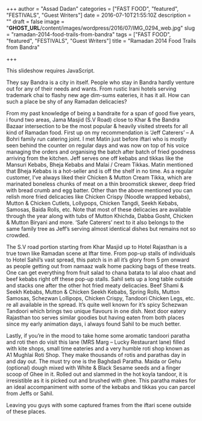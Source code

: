 +++
author = "Assad Dadan"
categories = ["FAST FOOD", "featured", "FESTIVALS", "Guest Writers"]
date = 2016-07-10T21:55:10Z
description = ""
draft = false
image = "__GHOST_URL__/content/images/wordpress/2016/07/IMG_0294_web.jpg"
slug = "ramadan-2014-food-trails-from-bandra"
tags = ["FAST FOOD", "featured", "FESTIVALS", "Guest Writers"]
title = "Ramadan 2014 Food Trails from Bandra"

+++


<div id="block-9303b8d4fd51a639113a" class="sqs-block html-block sqs-block-html" data-block-type="2">
<div class="sqs-block-content">
<p><p class="jetpack-slideshow-noscript robots-nocontent">This slideshow requires JavaScript.</p><div id="gallery-9367-161-slideshow" class="slideshow-window jetpack-slideshow slideshow-black" data-trans="fade" data-autostart="1" data-gallery="[{&quot;src&quot;:&quot;https:\/\/bandra.info\/wp-content\/uploads\/2016\/07\/IMG_0279_edit.jpg&quot;,&quot;id&quot;:&quot;9368&quot;,&quot;title&quot;:&quot;IMG_0279_edit&quot;,&quot;alt&quot;:&quot;&quot;,&quot;caption&quot;:&quot;&quot;,&quot;itemprop&quot;:&quot;image&quot;},{&quot;src&quot;:&quot;https:\/\/bandra.info\/wp-content\/uploads\/2016\/07\/IMG_0285_edit.jpg&quot;,&quot;id&quot;:&quot;9369&quot;,&quot;title&quot;:&quot;IMG_0285_edit&quot;,&quot;alt&quot;:&quot;&quot;,&quot;caption&quot;:&quot;&quot;,&quot;itemprop&quot;:&quot;image&quot;},{&quot;src&quot;:&quot;https:\/\/bandra.info\/wp-content\/uploads\/2016\/07\/IMG_0294_web.jpg&quot;,&quot;id&quot;:&quot;9370&quot;,&quot;title&quot;:&quot;IMG_0294_web&quot;,&quot;alt&quot;:&quot;&quot;,&quot;caption&quot;:&quot;&quot;,&quot;itemprop&quot;:&quot;image&quot;},{&quot;src&quot;:&quot;https:\/\/bandra.info\/wp-content\/uploads\/2016\/07\/IMG_0309_edit.jpg&quot;,&quot;id&quot;:&quot;9371&quot;,&quot;title&quot;:&quot;IMG_0309_edit&quot;,&quot;alt&quot;:&quot;&quot;,&quot;caption&quot;:&quot;&quot;,&quot;itemprop&quot;:&quot;image&quot;}]" itemscope itemtype="https://schema.org/ImageGallery"></div></p>
<p>They say Bandra is a city in itself. People who stay in Bandra hardly venture out for any of their needs and wants. From rustic Irani hotels serving trademark chai to flashy new age dim-sums eateries, it has it all. How can such a place be shy of any Ramadan delicacies?</p>
<p>From my past knowledge of being a bandraite for a span of good five years, i found two areas, Jama Masjid (S.V Road) close to Khar &amp; the Bandra Bazaar intersection to be the most popular &amp; heavily visited streets for all kind of Ramadan food. First up on my recommendation is &#8216;Jeff Caterers&#8217; &#8211; A Bohri family run catering joint. I met Matin just before iftari who is mostly seen behind the counter on regular days and was now on top of his voice managing the orders and organising the batch after batch of fried goodness arriving from the kitchen. Jeff serves one off kebabs and tikkas like the Mansuri Kebabs, Bheja Kebabs and Malai / Cream Tikkas. Matin mentioned that Bheja Kebabs is a hot-seller and is off the shelf in no time. As a regular customer, I&#8217;ve always liked their Chicken &amp; Mutton Cream Tikka, which are marinated boneless chunks of meat on a thin broomstick skewer, deep fried with bread crumb and egg batter. Other than the above mentioned you can relish more fried delicacies like Chicken Crispy (Noodle wrapped kebabs), Mutton &amp; Chicken Cutlets, Lollypops, Chicken Tangdi, Seekh Kebabs, Samosas, Baida Rolls, etc. Note that most of these delicacies are available through the year along with tubs of Mutton Khichda, Dabba Gosht, Chicken &amp; Mutton Biryani and more. &#8216;Safe Caterers&#8217; next to it also belongs to the same family tree as Jeff&#8217;s serving almost identical dishes but remains not so crowded.</p>
<p>The S.V road portion starting from Khar Masjid up to Hotel Rajasthan is a true town like Ramadan scene at Iftar time. From pop-up stalls of individuals to Hotel Sahil&#8217;s vast spread, this patch is in all it&#8217;s glory from 5 pm onward as people getting out from namaaz walk home packing bags of these treats. One can get everything from fruit salad to chana batata to lal aloo chaat and beef kebabs right off these pop-up stalls. Sahil sets up a long table outside and stacks one after the other hot fried meaty delicacies. Beef Shami &amp; Seekh Kebabs, Mutton &amp; Chicken Seekh Kebabs, Spring Rolls, Mutton Samosas, Schezwan Lollipops, Chicken Crispy, Tandoori Chicken Legs, etc. re all available in the spread. It&#8217;s quite well known for it&#8217;s spicy Schezwan Tandoori which brings two unique flavours in one dish. Next door eatery Rajasthan too serves similar goodies but having eaten from both places since my early animation days, i always found Sahil to be much better.</p>
<p>Lastly, if you&#8217;re in the mood to take home some aromatic tandoori paratha and roti then do visit this lane (MRS Marg &#8211; Lucky Restaurant lane) filled with kite shops, small time eateries and a very humble roti shop known as A1 Mughlai Roti Shop. They make thousands of rotis and parathas day in and day out. The must try one is the Baghdadi Paratha. Maida or Gehu (optional) dough mixed with White &amp; Black Sesame seeds and a finger scoop of Ghee in it. Rolled out and slammed in the hot koyla tandoor, it is irresistible as it is picked out and brushed with ghee. This paratha makes for an ideal accompaniment with some of the kebabs and tikkas you can parcel from Jeffs or Sahil.</p>
<p>Leaving you guys with some captured frames from the iftari scene outside of these places.</p>
</div>
</div>
<div id="block-yui_3_17_2_1_1407433784101_109102" class="sqs-block gallery-block sqs-block-gallery" data-block-json="{&quot;hSize&quot;:null,&quot;floatDir&quot;:null,&quot;methodOption&quot;:&quot;transient&quot;,&quot;existingGallery&quot;:null,&quot;design&quot;:&quot;grid&quot;,&quot;aspectRatio&quot;:null,&quot;square-thumbs&quot;:true,&quot;thumbnails-per-row&quot;:4,&quot;padding&quot;:20,&quot;lightbox&quot;:true,&quot;collectionId&quot;:&quot;53e3c257e4b01dbcc9e0d374&quot;,&quot;vSize&quot;:null,&quot;transientGalleryId&quot;:&quot;53e3c257e4b01dbcc9e0d374&quot;}" data-block-type="8"></div>



